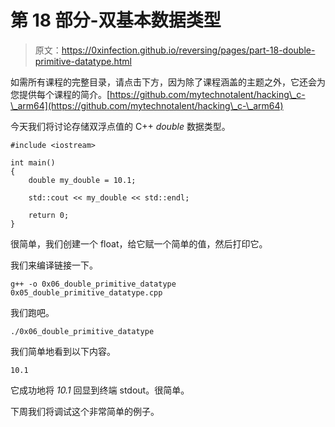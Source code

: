 # 第 18 部分-双基本数据类型

> 原文：<https://0xinfection.github.io/reversing/pages/part-18-double-primitive-datatype.html>

如需所有课程的完整目录，请点击下方，因为除了课程涵盖的主题之外，它还会为您提供每个课程的简介。[https://github.com/mytechnotalent/hacking\_c-\_arm64](https://github.com/mytechnotalent/hacking\_c-\_arm64)

今天我们将讨论存储双浮点值的 C++ *double* 数据类型。

```
#include <iostream>

int main()
{
    double my_double = 10.1;

    std::cout << my_double << std::endl;

    return 0;
}

```

很简单，我们创建一个 float，给它赋一个简单的值，然后打印它。

我们来编译链接一下。

```
g++ -o 0x06_double_primitive_datatype 0x05_double_primitive_datatype.cpp

```

我们跑吧。

```
./0x06_double_primitive_datatype

```

我们简单地看到以下内容。

```
10.1

```

它成功地将 *10.1* 回显到终端 stdout。很简单。

下周我们将调试这个非常简单的例子。